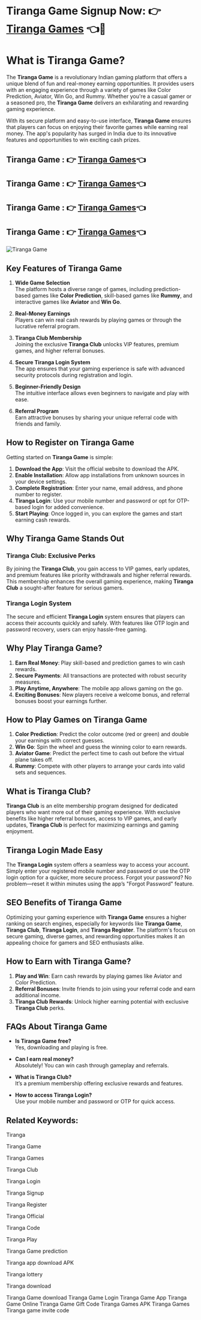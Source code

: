 # Tiranga Game Signup Now: 👉 [Tiranga Games](https://google.com) 👈📲

# What is Tiranga Game?  

The **Tiranga Game** is a revolutionary Indian gaming platform that offers a unique blend of fun and real-money earning opportunities. It provides users with an engaging experience through a variety of games like Color Prediction, Aviator, Win Go, and Rummy. Whether you're a casual gamer or a seasoned pro, the **Tiranga Game** delivers an exhilarating and rewarding gaming experience.  

With its secure platform and easy-to-use interface, **Tiranga Game** ensures that players can focus on enjoying their favorite games while earning real money. The app's popularity has surged in India due to its innovative features and opportunities to win exciting cash prizes.  

## Tiranga Game : 👉 [Tiranga Games](https://google.com)👈
## Tiranga Game : 👉 [Tiranga Games](https://google.com)👈
## Tiranga Game : 👉 [Tiranga Games](https://google.com)👈
## Tiranga Game : 👉 [Tiranga Games](https://google.com)👈

![Tiranga Game](https://github.com/user-attachments/assets/099cfd5b-0891-4d64-b49e-cd65612192ac)

## Key Features of Tiranga Game  

1. **Wide Game Selection**  
   The platform hosts a diverse range of games, including prediction-based games like **Color Prediction**, skill-based games like **Rummy**, and interactive games like **Aviator** and **Win Go**.  

2. **Real-Money Earnings**  
   Players can win real cash rewards by playing games or through the lucrative referral program.  

3. **Tiranga Club Membership**  
   Joining the exclusive **Tiranga Club** unlocks VIP features, premium games, and higher referral bonuses.  

4. **Secure Tiranga Login System**  
   The app ensures that your gaming experience is safe with advanced security protocols during registration and login.  

5. **Beginner-Friendly Design**  
   The intuitive interface allows even beginners to navigate and play with ease.  

6. **Referral Program**  
   Earn attractive bonuses by sharing your unique referral code with friends and family.  


## How to Register on Tiranga Game  

Getting started on **Tiranga Game** is simple:  

1. **Download the App**: Visit the official website to download the APK.  
2. **Enable Installation**: Allow app installations from unknown sources in your device settings.  
3. **Complete Registration**: Enter your name, email address, and phone number to register.  
4. **Tiranga Login**: Use your mobile number and password or opt for OTP-based login for added convenience.  
5. **Start Playing**: Once logged in, you can explore the games and start earning cash rewards.  


## Why Tiranga Game Stands Out  

### Tiranga Club: Exclusive Perks  
By joining the **Tiranga Club**, you gain access to VIP games, early updates, and premium features like priority withdrawals and higher referral rewards. This membership enhances the overall gaming experience, making **Tiranga Club** a sought-after feature for serious gamers.  

### Tiranga Login System  
The secure and efficient **Tiranga Login** system ensures that players can access their accounts quickly and safely. With features like OTP login and password recovery, users can enjoy hassle-free gaming.  


## Why Play Tiranga Game?  

1. **Earn Real Money**: Play skill-based and prediction games to win cash rewards.  
2. **Secure Payments**: All transactions are protected with robust security measures.  
3. **Play Anytime, Anywhere**: The mobile app allows gaming on the go.  
4. **Exciting Bonuses**: New players receive a welcome bonus, and referral bonuses boost your earnings further.  


## How to Play Games on Tiranga Game  

1. **Color Prediction**: Predict the color outcome (red or green) and double your earnings with correct guesses.  
2. **Win Go**: Spin the wheel and guess the winning color to earn rewards.  
3. **Aviator Game**: Predict the perfect time to cash out before the virtual plane takes off.  
4. **Rummy**: Compete with other players to arrange your cards into valid sets and sequences.  


## What is Tiranga Club?  

**Tiranga Club** is an elite membership program designed for dedicated players who want more out of their gaming experience. With exclusive benefits like higher referral bonuses, access to VIP games, and early updates, **Tiranga Club** is perfect for maximizing earnings and gaming enjoyment.  


## Tiranga Login Made Easy  

The **Tiranga Login** system offers a seamless way to access your account. Simply enter your registered mobile number and password or use the OTP login option for a quicker, more secure process. Forgot your password? No problem—reset it within minutes using the app’s "Forgot Password" feature.  


## SEO Benefits of Tiranga Game  

Optimizing your gaming experience with **Tiranga Game** ensures a higher ranking on search engines, especially for keywords like **Tiranga Game**, **Tiranga Club**, **Tiranga Login**, and **Tiranga Register**. The platform's focus on secure gaming, diverse games, and rewarding opportunities makes it an appealing choice for gamers and SEO enthusiasts alike.  


## How to Earn with Tiranga Game?  

1. **Play and Win**: Earn cash rewards by playing games like Aviator and Color Prediction.  
2. **Referral Bonuses**: Invite friends to join using your referral code and earn additional income.  
3. **Tiranga Club Rewards**: Unlock higher earning potential with exclusive **Tiranga Club** perks.  


## FAQs About Tiranga Game  

- **Is Tiranga Game free?**  
   Yes, downloading and playing is free.  

- **Can I earn real money?**  
   Absolutely! You can win cash through gameplay and referrals.  

- **What is Tiranga Club?**  
   It’s a premium membership offering exclusive rewards and features.  

- **How to access Tiranga Login?**  
   Use your mobile number and password or OTP for quick access.  

## Related Keywords:

Tiranga

Tiranga Game

Tiranga Games

Tiranga Club

Tiranga Login

Tiranga Signup

Tiranga Register

Tiranga Official

Tiranga Code

Tiranga Play

Tiranga Game prediction

Tiranga app download APK

Tiranga lottery

Tiranga download

Tiranga Game download
Tiranga Game Login
Tiranga Game App
Tiranga Game Online
Tiranga Game Gift Code
Tiranga Games APK
Tiranga Games
Tiranga game invite code
